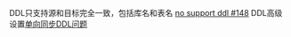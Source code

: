
DDL只支持源和目标完全一致，包括库名和表名 [no support ddl #148](https://github.com/alibaba/otter/issues/148)
DDL高级设置[单向同步DDL问题](https://github.com/alibaba/otter/issues/70)
